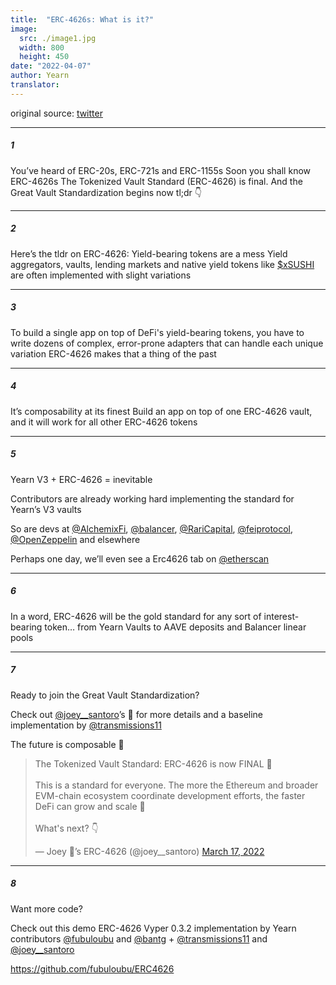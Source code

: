 ```yaml
---
title:  "ERC-4626s: What is it?"
image:
  src: ./image1.jpg
  width: 800
  height: 450
date: "2022-04-07"
author: Yearn
translator: 
---
```


original source: [twitter](https://twitter.com/iearnfinance/status/1511444220850184197)

---

##### 1

You’ve heard of ERC-20s, ERC-721s and ERC-1155s
Soon you shall know ERC-4626s
The Tokenized Vault Standard (ERC-4626) is final. And the Great Vault Standardization begins now
tl;dr 👇

---

##### 2

Here’s the tldr on ERC-4626: 
Yield-bearing tokens are a mess
Yield aggregators, vaults, lending markets and native yield tokens like [$xSUSHI](https://twitter.com/search?q=%24xSUSHI&src=cashtag_click) are often implemented with slight variations

---

##### 3

To build a single app on top of DeFi's yield-bearing tokens, you have to write dozens of complex, error-prone adapters that can handle each unique variation
ERC-4626 makes that a thing of the past

---

##### 4

It’s composability at its finest
Build an app on top of one ERC-4626 vault, and it will work for all other ERC-4626 tokens

---

##### 5

Yearn V3 + ERC-4626 = inevitable

Contributors are already working hard implementing the standard for Yearn’s V3 vaults

So are devs at [@AlchemixFi](https://twitter.com/AlchemixFi), [@balancer](https://twitter.com/balancer), [@RariCapital](https://twitter.com/RariCapital), [@feiprotocol](https://twitter.com/feiprotocol), [@OpenZeppelin](https://twitter.com/OpenZeppelin) and elsewhere

Perhaps one day, we’ll even see a Erc4626 tab on [@etherscan](https://twitter.com/etherscan)

---

##### 6

In a word, ERC-4626 will be the gold standard for any sort of interest-bearing token… from Yearn Vaults to AAVE deposits and Balancer linear pools

---

##### 7

Ready to join the Great Vault Standardization? 

Check out [@joey__santoro](https://twitter.com/joey__santoro)’s 🧵 for more details and a baseline implementation by [@transmissions11](https://twitter.com/transmissions11)

The future is composable 💙

<blockquote class="twitter-tweet"><p lang="en" dir="ltr">The Tokenized Vault Standard: ERC-4626 is now FINAL 🥳<br><br>This is a standard for everyone. The more the Ethereum and broader EVM-chain ecosystem coordinate development efforts, the faster DeFi can grow and scale 🤝<br><br>What&#39;s next? 👇</p>&mdash; Joey 💚’s ERC-4626 (@joey__santoro) <a href="https://twitter.com/joey__santoro/status/1504603906726240258?ref_src=twsrc%5Etfw">March 17, 2022</a></blockquote> 

---

##### 8

Want more code?

Check out this demo ERC-4626 Vyper 0.3.2 implementation by Yearn contributors [@fubuloubu](https://twitter.com/fubuloubu) and [@bantg](https://twitter.com/bantg) + [@transmissions11](https://twitter.com/transmissions11) and [@joey__santoro](https://twitter.com/joey__santoro)

https://github.com/fubuloubu/ERC4626
